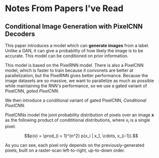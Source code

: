# Notes From Papers I've Read

## Conditional Image Generation with PixelCNN Decoders

This paper introduces a model which can **generate images** from a label.
Unlike a GAN, it can give a probability of how likely the image is to be
accurate. This model can be conditioned on prior information.

This model is based on the PixelRNN model. There is also a PixelCNN model,
which is faster to train because it convonets are better at parallelization,
but the PixelRNN gives better performance. Because the image datasets are
so massive, we want to parallelize as much as possible while maintaining
the RNN's performance, so we use a gated variant of PixelCNN, *gated PixelCNN*.

We then introduce a conditional variant of gated PixelCNN, *Conditional
PixelCNN*.

PixelCNNs model the joint probability distribution of pixels over an image
$\mathbf{x}$ as the following product of condititional distributions, where
$x_i$ is a single pixel:

$$p(x) = \prod_{i = 1}^{n^2} p(x_i | x_1, \cdots, x_{i-1}).$$

As you can see, each pixel only depends on the previously-generated pixels,
built on a raster-scan left-to-right, up-to-down order.
